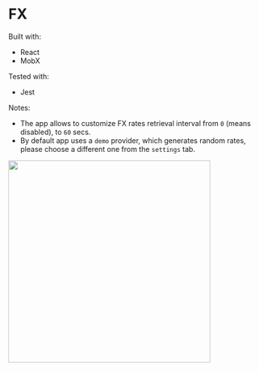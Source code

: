 # FX

Built with:

- React
- MobX

Tested with:

- Jest

Notes:

- The app allows to customize FX rates retrieval interval from `0` (means disabled), to `60` secs.
- By default app uses a `demo` provider, which generates random rates, please choose a different one from the `settings` tab.

<img width="400" alt="" src="https://user-images.githubusercontent.com/56244003/66285561-f2299400-e8d5-11e9-8870-0927f44c1dd1.png">
